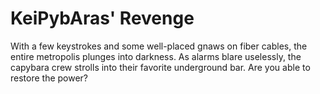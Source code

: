 # KeiPybAras' Revenge

With a few keystrokes and some well-placed gnaws on fiber cables, the entire metropolis plunges into darkness. As alarms blare uselessly, the capybara crew strolls into their favorite underground bar. Are you able to restore the power?
